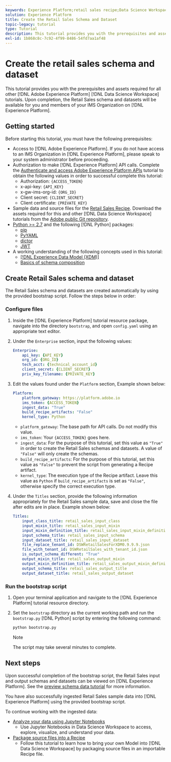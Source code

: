 ```yaml
---
keywords: Experience Platform;retail sales recipe;Data Science Workspace;popular topics;recipes
solution: Experience Platform
title: Create the Retail Sales Schema and Dataset
topic-legacy: tutorial
type: Tutorial
description: This tutorial provides you with the prerequisites and assets required for all other Adobe Experience Platform Data Science Workspace tutorials. Upon completion, the Retail Sales schema and datasets will be available for you and members of your IMS Organization on Experience Platform.
exl-id: 1b868c8c-7c92-4f99-8486-54fd7aa1af48
---
```


# Create the retail sales schema and dataset

This tutorial provides you with the prerequisites and assets required for all other [!DNL Adobe Experience Platform] [!DNL Data Science Workspace] tutorials. Upon completion, the Retail Sales schema and datasets will be available for you and members of your IMS Organization on [!DNL Experience Platform].

## Getting started

Before starting this tutorial, you must have the following prerequisites:
-   Access to [!DNL Adobe Experience Platform]. If you do not have access to an IMS Organization in [!DNL Experience Platform], please speak to your system administrator before proceeding.
-   Authorization to make [!DNL Experience Platform] API calls. Complete the [Authenticate and access Adobe Experience Platform APIs](https://www.adobe.com/go/platform-api-authentication-en) tutorial to obtain the following values in order to successful complete this tutorial:
    -   Authorization: `{ACCESS_TOKEN}`
    -   x-api-key: `{API_KEY}`
    -   x-gw-ims-org-id: `{ORG_ID}`
    -   Client secret: `{CLIENT_SECRET}`
    -   Client certificate: `{PRIVATE_KEY}`
-   Sample data and source files for the [Retail Sales Recipe](../pre-built-recipes/retail-sales.md). Download the assets required for this and other [!DNL Data Science Workspace] tutorials from the [Adobe public Git repository](https://github.com/adobe/experience-platform-dsw-reference/).
-   [Python >= 2.7](https://www.python.org/downloads/) and the following [!DNL Python] packages:
    -   [pip](https://pypi.org/project/pip/)
    -   [PyYAML](https://pyyaml.org/)
    -   [dictor](https://pypi.org/project/dictor/)
    -   [JWT](https://pypi.org/project/jwt/)
-   A working understanding of the following concepts used in this tutorial:
    -   [[!DNL Experience Data Model (XDM)]](../../xdm/home.md)
    -   [Basics of schema composition](../../xdm/schema/field-dictionary.md)

## Create Retail Sales schema and dataset

The Retail Sales schema and datasets are created automatically by using the provided bootstrap script. Follow the steps below in order:

### Configure files

1.  Inside the [!DNL Experience Platform] tutorial resource package, navigate into the directory `bootstrap`, and open `config.yaml` using an appropriate text editor. 
2.  Under the `Enterprise` section, input the following values:

    ```yaml
    Enterprise:
        api_key: {API_KEY}
        org_id: {ORG_ID}
        tech_acct: {technical_account_id}
        client_secret: {CLIENT_SECRET}
        priv_key_filename: {PRIVATE_KEY}
    ```

3.  Edit the values found under the `Platform` section, Example shown below:

    ```yaml
    Platform:
        platform_gateway: https://platform.adobe.io
        ims_token: {ACCESS_TOKEN}
        ingest_data: "True"
        build_recipe_artifacts: "False"
        kernel_type: Python
    ```

    -   `platform_gateway`: The base path for API calls. Do not modify this value.
    -   `ims_token`: Your `{ACCESS_TOKEN}` goes here.
    -   `ingest_data`: For the purpose of this tutorial, set this value as `"True"` in order to create the Retail Sales schemas and datasets. A value of `"False"` will only create the schemas.
    -   `build_recipe_artifacts`: For the purpose of this tutorial, set this value as `"False"` to prevent the script from generating a Recipe artifact.
    -   `kernel_type`: The execution type of the Recipe artifact. Leave this value as `Python` if `build_recipe_artifacts` is set as `"False"`, otherwise specify the correct execution type.

4.  Under the `Titles` section, provide the following information appropriately for the Retail Sales sample data, save and close the file after edits are in place. Example shown below:

    ```yaml
    Titles:
        input_class_title: retail_sales_input_class
        input_mixin_title: retail_sales_input_mixin
        input_mixin_definition_title: retail_sales_input_mixin_definition
        input_schema_title: retail_sales_input_schema
        input_dataset_title: retail_sales_input_dataset
        file_replace_tenant_id: DSWRetailSalesForXDM0.9.9.9.json
        file_with_tenant_id: DSWRetailSales_with_tenant_id.json
        is_output_schema_different: "True"
        output_mixin_title: retail_sales_output_mixin
        output_mixin_definition_title: retail_sales_output_mixin_definition
        output_schema_title: retail_sales_output_title
        output_dataset_title: retail_sales_output_dataset
    ```

### Run the bootstrap script

1.  Open your terminal application and navigate to the [!DNL Experience Platform] tutorial resource directory.
2.  Set the `bootstrap` directory as the current working path and run the `bootstrap.py` [!DNL Python] script by entering the following command:

    ```bash
    python bootstrap.py
    ```

    >[!NOTE]
    >
    >The script may take several minutes to complete.

## Next steps

Upon successful completion of the bootstrap script, the Retail Sales input and output schemas and datasets can be viewed on [!DNL Experience Platform]. See the [preview schema data tutorial](./preview-schema-data.md)
for more information.

You have also successfully ingested Retail Sales sample data into [!DNL Experience Platform] using the provided bootstrap script.

To continue working with the ingested data:
- [Analyze your data using Jupyter Notebooks](../jupyterlab/analyze-your-data.md)
    - Use Jupyter Notebooks in Data Science Workspace to access, explore, visualize, and understand your data.
- [Package source files into a Recipe](./package-source-files-recipe.md)
    - Follow this tutorial to learn how to bring your own Model into [!DNL Data Science Workspace] by packaging source files in an importable Recipe file.

